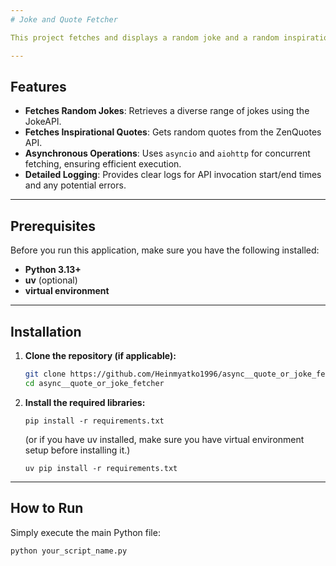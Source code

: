 ```yaml
---
# Joke and Quote Fetcher

This project fetches and displays a random joke and a random inspirational quote using asynchronous programming in Python. It leverages the `jokeapi` library for jokes and the ZenQuotes API for quotes.

---
```

## Features

* **Fetches Random Jokes**: Retrieves a diverse range of jokes using the JokeAPI.
* **Fetches Inspirational Quotes**: Gets random quotes from the ZenQuotes API.
* **Asynchronous Operations**: Uses `asyncio` and `aiohttp` for concurrent fetching, ensuring efficient execution.
* **Detailed Logging**: Provides clear logs for API invocation start/end times and any potential errors.

---
## Prerequisites

Before you run this application, make sure you have the following installed:

* **Python 3.13+**
* **uv** (optional)
* **virtual environment**

---
## Installation

1.  **Clone the repository (if applicable):**
    ```bash
    git clone https://github.com/Heinmyatko1996/async__quote_or_joke_fetcher.git
    cd async__quote_or_joke_fetcher
    ```

2.  **Install the required libraries:**
    ```
    pip install -r requirements.txt
    ```
    (or if you have uv installed, make sure you have virtual environment setup before installing it.)
    ```
    uv pip install -r requirements.txt
    ```

---
## How to Run

Simply execute the main Python file:

```bash
python your_script_name.py